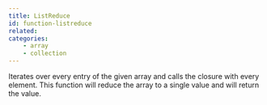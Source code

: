 ```yaml
---
title: ListReduce
id: function-listreduce
related:
categories:
    - array
    - collection
---
```


Iterates over every entry of the given array and calls the closure with every element.
		This function will reduce the array to a single value and will return the value.